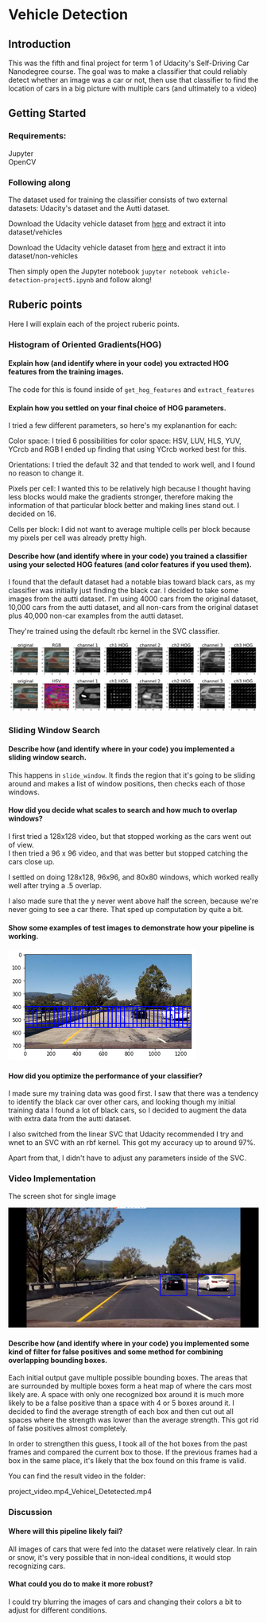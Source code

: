 # Vehicle Detection

## Introduction

This was the fifth and final project for term 1 of Udacity's Self-Driving Car Nanodegree course. The goal was to make a classifier that could reliably detect whether an image was a car or not, then use that classifier to find the location of cars in a big picture with multiple cars (and ultimately to a video)

## Getting Started

### Requirements:
Jupyter  
OpenCV

### Following along

The dataset used for training the classifier consists of two external datasets: Udacity's dataset and the Autti dataset.

Download the Udacity vehicle dataset from [here](https://s3.amazonaws.com/udacity-sdc/Vehicle_Tracking/vehicles.zip) and extract it into dataset/vehicles

Download the Udacity vehicle dataset from [here](https://s3.amazonaws.com/udacity-sdc/Vehicle_Tracking/non-vehicles.zip) and extract it into dataset/non-vehicles

Then simply open the Jupyter notebook
`jupyter notebook vehicle-detection-project5.ipynb`
and follow along!

## Ruberic points

Here I will explain each of the project ruberic points.

### Histogram of Oriented Gradients(HOG)


#### Explain how (and identify where in your code) you extracted HOG features from the training images. 

The code for this is found inside of `get_hog_features` and `extract_features`


#### Explain how you settled on your final choice of HOG parameters.

I tried a few different parameters, so here's my explanantion for each:

Color space: I tried 6 possibilities for color space: HSV, LUV, HLS, YUV, YCrcb and RGB
I ended up finding that using YCrcb worked best for this.

Orientations: I tried the default 32 and that tended to work well, and I found no reason to change it.

Pixels per cell: I wanted this to be relatively high because I thought having less blocks would make the gradients stronger, therefore making the information of that particular block better and making lines stand out. I decided on 16.

Cells per block: I did not want to average multiple cells per block because my pixels per cell was already pretty high. 

#### Describe how (and identify where in your code) you trained a classifier using your selected HOG features (and color features if you used them).

I found that the default dataset had a notable bias toward black cars, as my classifier was initially just finding the black car. I decided to take some images from the autti dataset. I'm using 4000 cars from the original dataset, 10,000 cars from the autti dataset, and all non-cars from the original dataset plus 40,000 non-car examples from the autti dataset.

They're trained using the default rbc kernel in the SVC classifier.

[hog_img]: ./output_images/rgb-hsv.png

[scale2]: ./output_images/scale2.png
[heatmap1]: ./output_images/hotimage-0.jpg
[heatmap_image1]: ./output_images/hotimagehot-0.jpg
[pipeline_result]: ./output_images/pipeline-result.png


![HOG][hog_img]

### Sliding Window Search

#### Describe how (and identify where in your code) you implemented a sliding window search. 

This happens in `slide_window`. It finds the region that it's going to be sliding around and makes a list of window positions, then checks each of those windows.

#### How did you decide what scales to search and how much to overlap windows?

I first tried a 128x128 video, but that stopped working as the cars went out of view.  
I then tried a 96 x 96 video, and that was better but stopped catching the cars close up.  

I settled on doing 128x128, 96x96, and 80x80 windows, which worked really well after trying a .5 overlap.

I also made sure that the y never went above half the screen, because we're never going to see a car there. That sped up computation by quite a bit.

#### Show some examples of test images to demonstrate how your pipeline is working.

[scale]: ./output_images/scale.png
![Sliding Window][scale]

#### How did you optimize the performance of your classifier?

I made sure my training data was good first. I saw that there was a tendency to identify the black car over other cars, and looking though my initial training data I found a lot of black cars, so I decided to augment the data with extra data from the autti dataset.

I also switched from the linear SVC that Udacity recommended I try and wnet to an SVC with an rbf kernel. This got my accuracy up to around 97%.

Apart from that, I didn't have to adjust any parameters inside of the SVC.

### Video Implementation

The screen shot for single image

[pipeline_result]: ./output_images/pipeline-result.png
![Test Image for Car Detection][pipeline_result]


#### Describe how (and identify where in your code) you implemented some kind of filter for false positives and some method for combining overlapping bounding boxes.

Each initial output gave multiple possible bounding boxes. The areas that are surrounded by multiple boxes form a heat map of where the cars most likely are. A space with only one recognized box around it is much more likely to be a false positive than a space with 4 or 5 boxes around it. I decided to find the average strength of each box and then cut out all spaces where the strength was lower than the average strength. This got rid of false positives almost completely.

In order to strengthen this guess, I took all of the hot boxes from the past frames and compared the current box to those. If the previous frames had a box in the same place, it's likely that the box found on this frame is valid.

You can find the result video in the folder:

project_video.mp4_Vehicel_Detetected.mp4

### Discussion

#### Where will this pipeline likely fail?

All images of cars that were fed into the dataset were relatively clear. In rain or snow, it's very possible that in non-ideal conditions, it would stop recognizing cars.

#### What could you do to make it more robust?

I could try blurring the images of cars and changing their colors a bit to adjust for different conditions.

